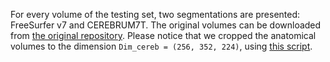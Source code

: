 For every volume of the testing set, two segmentations are presented: FreeSurfer v7 and CEREBRUM7T.
The original volumes can be downloaded from [the original repository](https://www.sciencedirect.com/science/article/pii/S1053811920306868?via%3Dihub).
Please notice that we cropped the anatomical volumes to the dimension `Dim_cereb = (256, 352, 224)`, using [this script](https://github.com/rockNroll87q/cerebrum7t/blob/master/data/AHEAD_volumes_cropping.py).
